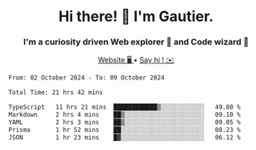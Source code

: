<h1 align="center">Hi there! 👋 I'm Gautier.</h1>
<h3 align="center">I'm a curiosity driven Web explorer 🚀 and Code wizard 🧙</h3>

<p align="center">
  <a href="https://xisabla.github.io/">Website 🖥️ </a> •
  <a href="mailto:xisabla.dev@gmail.com">Say hi ! ✉️</a>
</p>

<!--START_SECTION:waka-->

```txt
From: 02 October 2024 - To: 09 October 2024

Total Time: 21 hrs 42 mins

TypeScript   11 hrs 21 mins  ████████████▒░░░░░░░░░░░░   49.80 %
Markdown     2 hrs 4 mins    ██▒░░░░░░░░░░░░░░░░░░░░░░   09.10 %
YAML         2 hrs 3 mins    ██▒░░░░░░░░░░░░░░░░░░░░░░   09.05 %
Prisma       1 hr 52 mins    ██░░░░░░░░░░░░░░░░░░░░░░░   08.23 %
JSON         1 hr 23 mins    █▓░░░░░░░░░░░░░░░░░░░░░░░   06.12 %
```

<!--END_SECTION:waka-->
